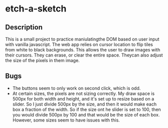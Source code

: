# etch-a-sketch

## Description
This is a small project to practice maniulatingthe DOM based on user input with vanilla javascript.  The web app relies on cursor location to flip tiles from white to black backgrounds.  This allows the user to draw images with their cursors.  They can erase, or clear the entire space.  Theycan also adjust the size of the pixels in them image. 

## Bugs 
- The buttons seem to only work on second click, which is odd.  
- At certain sizes, the pixels are not sizing correctly.  My draw space is 500px for both width and height, and it's set up to resize based on a slider.  So I just divide 500px by the size, and then it would make each box a fraction of the width.  So if the size ont he slider is set to 100, then you would divide 500px by 100 and that would be the size of each box.  However, some sizes seem to have issues with this. 